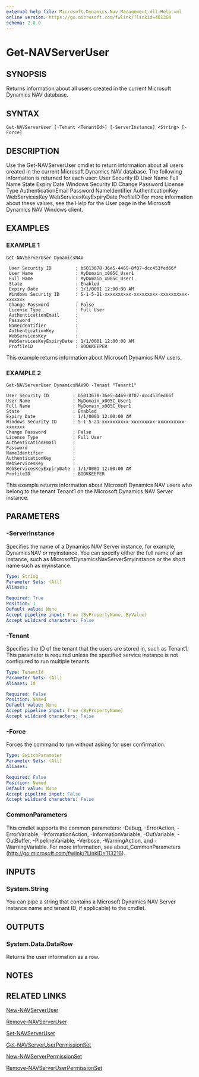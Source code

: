 ```yaml
---
external help file: Microsoft.Dynamics.Nav.Management.dll-Help.xml
online version: https://go.microsoft.com/fwlink/?linkid=401364
schema: 2.0.0
---
```


# Get-NAVServerUser

## SYNOPSIS
Returns information about all users created in the current Microsoft Dynamics NAV database.

## SYNTAX

```
Get-NAVServerUser [-Tenant <TenantId>] [-ServerInstance] <String> [-Force]
```

## DESCRIPTION
Use the Get-NAVServerUser cmdlet to return information about all users created in the current Microsoft Dynamics NAV database.
The following information is returned for each user:
                User Security ID
                User Name
                Full Name
                State
                Expiry Date
                Windows Security ID
                Change Password
                License Type
                AuthenticationEmail
                Password
                NameIdentifier
                AuthenticationKey
                WebServicesKey
                WebServicesKeyExpiryDate
                ProfileID
For more information about these values, see the Help for the User page in the Microsoft Dynamics NAV Windows client.

## EXAMPLES

### EXAMPLE 1
```
Get-NAVServerUser DynamicsNAV

 User Security ID         : b5013678-36e5-4469-8f07-dcc453fed66f
 User Name                : MyDomain_x005C_User1
 Full Name                : MyDomain_x005C_User1
 State                    : Enabled
 Expiry Date              : 1/1/0001 12:00:00 AM
 Windows Security ID      : S-1-5-21-xxxxxxxxxx-xxxxxxxxx-xxxxxxxxxx-xxxxxxx
 Change Password          : False
 License Type             : Full User
 AuthenticationEmail      :
 Password                 :
 NameIdentifier           :
 AuthenticationKey        :
 WebServicesKey           :
 WebServicesKeyExpiryDate : 1/1/0001 12:00:00 AM
 ProfileID                : BOOKKEEPER
```

This example returns information about Microsoft Dynamics NAV users.

### EXAMPLE 2
```
Get-NAVServerUser DynamicsNAV90 -Tenant "Tenant1"

User Security ID         : b5013678-36e5-4469-8f07-dcc453fed66f
User Name                : MyDomain_x005C_User1
Full Name                : MyDomain_x005C_User1
State                    : Enabled
Expiry Date              : 1/1/0001 12:00:00 AM
Windows Security ID      : S-1-5-21-xxxxxxxxxx-xxxxxxxxx-xxxxxxxxxx-xxxxxxx
Change Password          : False
License Type             : Full User
AuthenticationEmail      :
Password                 :
NameIdentifier           :
AuthenticationKey        :
WebServicesKey           :
WebServicesKeyExpiryDate : 1/1/0001 12:00:00 AM
ProfileID                : BOOKKEEPER
```

This example returns information about Microsoft Dynamics NAV users who belong to the tenant Tenant1 on the Microsoft Dynamics NAV Server instance.

## PARAMETERS

### -ServerInstance
Specifies the name of a Dynamics NAV Server instance, for example, DynamicsNAV or myinstance.
You can specify either the full name of an instance, such as MicrosoftDynamicsNavServer$myinstance or the short name such as myinstance.

```yaml
Type: String
Parameter Sets: (All)
Aliases:

Required: True
Position: 1
Default value: None
Accept pipeline input: True (ByPropertyName, ByValue)
Accept wildcard characters: False
```

### -Tenant
Specifies the ID of the tenant that the users are stored in, such as Tenant1.
This parameter is required unless the specified service instance is not configured to run multiple tenants.

```yaml
Type: TenantId
Parameter Sets: (All)
Aliases: Id

Required: False
Position: Named
Default value: None
Accept pipeline input: True (ByPropertyName)
Accept wildcard characters: False
```

### -Force
Forces the command to run without asking for user confirmation.

```yaml
Type: SwitchParameter
Parameter Sets: (All)
Aliases:

Required: False
Position: Named
Default value: None
Accept pipeline input: False
Accept wildcard characters: False
```

### CommonParameters
This cmdlet supports the common parameters: -Debug, -ErrorAction, -ErrorVariable, -InformationAction, -InformationVariable, -OutVariable, -OutBuffer, -PipelineVariable, -Verbose, -WarningAction, and -WarningVariable. For more information, see about_CommonParameters (http://go.microsoft.com/fwlink/?LinkID=113216).

## INPUTS

### System.String
You can pipe a string that contains a Microsoft Dynamics NAV Server instance name and tenant ID, if applicable) to the cmdlet.

## OUTPUTS

### System.Data.DataRow
Returns the user information as a row.

## NOTES
## RELATED LINKS

[New-NAVServerUser](New-NAVServerUser.md)

[Remove-NAVServerUser](Remove-NAVServerUser.md)

[Set-NAVServerUser](Set-NAVServerUser.md)

[Get-NAVServerUserPermissionSet](Get-NAVServerUserPermissionSet.md)

[New-NAVServerPermissionSet](New-NAVServerPermissionSet.md)

[Remove-NAVServerUserPermissionSet](Remove-NAVServerUserPermissionSet.md)
